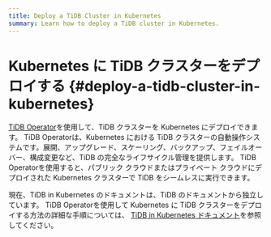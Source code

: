```yaml
---
title: Deploy a TiDB Cluster in Kubernetes
summary: Learn how to deploy a TiDB cluster in Kubernetes.
---
```


# Kubernetes に TiDB クラスターをデプロイする {#deploy-a-tidb-cluster-in-kubernetes}

[TiDB Operator](https://github.com/pingcap/tidb-operator)を使用して、TiDB クラスターを Kubernetes にデプロイできます。 TiDB Operatorは、Kubernetes における TiDB クラスターの自動操作システムです。展開、アップグレード、スケーリング、バックアップ、フェイルオーバー、構成変更など、TiDB の完全なライフサイクル管理を提供します。 TiDB Operatorを使用すると、パブリック クラウドまたはプライベート クラウドにデプロイされた Kubernetes クラスターで TiDB をシームレスに実行できます。

現在、TiDB in Kubernetes のドキュメントは、TiDB のドキュメントから独立しています。 TiDB Operatorを使用して Kubernetes に TiDB クラスターをデプロイする方法の詳細な手順については、 [TiDB in Kubernetes ドキュメント](https://docs.pingcap.com/tidb-in-kubernetes/stable/)を参照してください。
